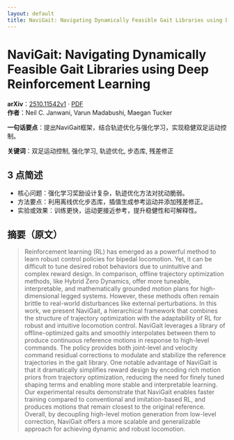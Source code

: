 ```yaml
---
layout: default
title: NaviGait: Navigating Dynamically Feasible Gait Libraries using Deep Reinforcement Learning
---
```


# NaviGait: Navigating Dynamically Feasible Gait Libraries using Deep Reinforcement Learning
**arXiv**：[2510.11542v1](https://arxiv.org/abs/2510.11542) · [PDF](https://arxiv.org/pdf/2510.11542.pdf)  
**作者**：Neil C. Janwani, Varun Madabushi, Maegan Tucker  

**一句话要点**：提出NaviGait框架，结合轨迹优化与强化学习，实现稳健双足运动控制。

**关键词**：双足运动控制, 强化学习, 轨迹优化, 步态库, 残差修正

## 3 点简述
- 核心问题：强化学习奖励设计复杂，轨迹优化方法对扰动脆弱。
- 方法要点：利用离线优化步态库，插值生成参考运动并添加残差修正。
- 实验或效果：训练更快，运动更接近参考，提升稳健性和可解释性。

## 摘要（原文）

> Reinforcement learning (RL) has emerged as a powerful method to learn robust
> control policies for bipedal locomotion. Yet, it can be difficult to tune
> desired robot behaviors due to unintuitive and complex reward design. In
> comparison, offline trajectory optimization methods, like Hybrid Zero Dynamics,
> offer more tuneable, interpretable, and mathematically grounded motion plans
> for high-dimensional legged systems. However, these methods often remain
> brittle to real-world disturbances like external perturbations.
>   In this work, we present NaviGait, a hierarchical framework that combines the
> structure of trajectory optimization with the adaptability of RL for robust and
> intuitive locomotion control. NaviGait leverages a library of offline-optimized
> gaits and smoothly interpolates between them to produce continuous reference
> motions in response to high-level commands. The policy provides both
> joint-level and velocity command residual corrections to modulate and stabilize
> the reference trajectories in the gait library. One notable advantage of
> NaviGait is that it dramatically simplifies reward design by encoding rich
> motion priors from trajectory optimization, reducing the need for finely tuned
> shaping terms and enabling more stable and interpretable learning. Our
> experimental results demonstrate that NaviGait enables faster training compared
> to conventional and imitation-based RL, and produces motions that remain
> closest to the original reference. Overall, by decoupling high-level motion
> generation from low-level correction, NaviGait offers a more scalable and
> generalizable approach for achieving dynamic and robust locomotion.

